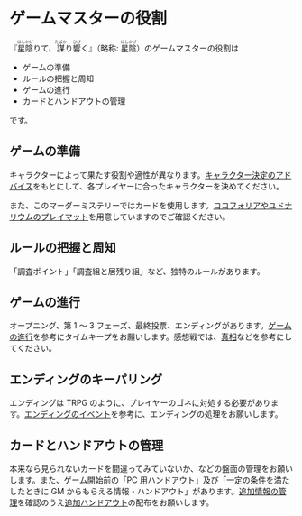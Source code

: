 # ゲームマスターの役割

『<ruby>星陰<rp>（</rp><rt>ほしかげ</rt><rp>）</rp></ruby>りて、<ruby>謀<rp>（</rp><rt>たばか</rt><rp>）</rp></ruby>り<ruby>響<rp>（</rp><rt>ひび</rt><rp>）</rp></ruby>く』（略称: <ruby>星陰<rp>（</rp><rt>ほしかげ</rt><rp>）</rp></ruby>）のゲームマスターの役割は

- ゲームの準備
- ルールの把握と周知
- ゲームの進行
- カードとハンドアウトの管理

です。

## ゲームの準備

キャラクターによって果たす役割や適性が異なります。[キャラクター決定のアドバイス](GettingReady.md)をもとにして、各プレイヤーに合ったキャラクターを決めてください。

また、このマーダーミステリーではカードを使用します。[ココフォリアやユドナリウムのプレイマット](GettingReady.md)を用意していますのでご確認ください。

## ルールの把握と周知

「調査ポイント」「調査組と居残り組」など、独特のルールがあります。

## ゲームの進行

オープニング、第 1 ～ 3 フェーズ、最終投票、エンディングがあります。[ゲームの進行](Moderator.md)を参考にタイムキープをお願いします。感想戦では、[真相](Truth.md)などを参考にしてください。

## エンディングのキーパリング

エンディングは TRPG のように、プレイヤーのゴネに対処する必要があります。[エンディングのイベント](EndingEvents.md)を参考に、エンディングの処理をお願いします。

## カードとハンドアウトの管理

本来なら見られないカードを間違ってみていないか、などの盤面の管理をお願いします。また、ゲーム開始前の「PC 用ハンドアウト」及び「一定の条件を満たしたときに GM からもらえる情報・ハンドアウト」があります。[追加情報の管理](AdditionalInfos.md)を確認のうえ[追加ハンドアウト](Resources.md)の配布をお願いします。
